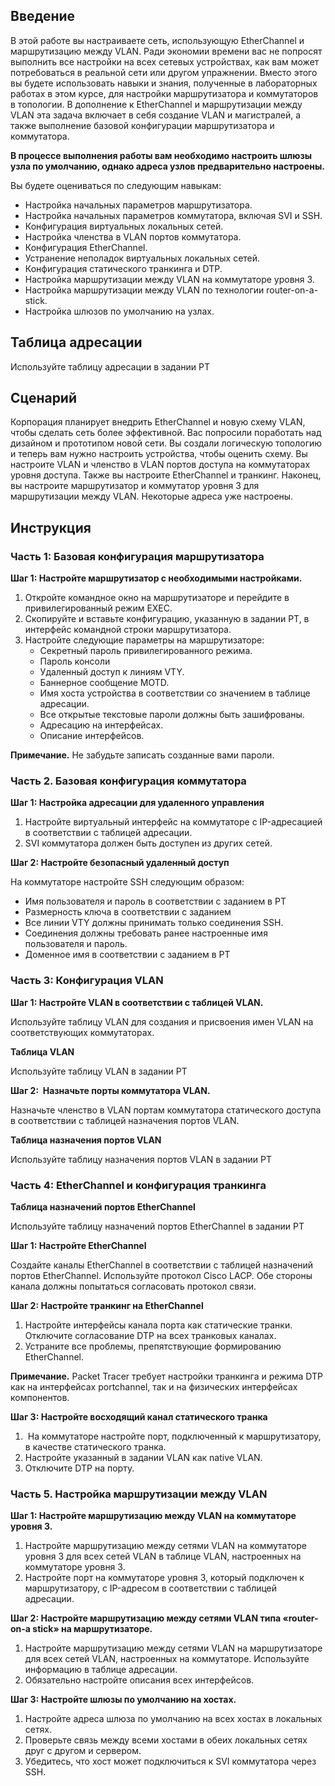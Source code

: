 ## Введение

В этой работе вы настраиваете сеть, использующую EtherChannel и маршрутизацию между VLAN. Ради экономии времени вас не попросят выполнить все настройки на всех сетевых устройствах, как вам может потребоваться в реальной сети или другом упражнении. Вместо этого вы будете использовать навыки и знания, полученные в лабораторных работах в этом курсе, для настройки маршрутизатора и коммутаторов в топологии. В дополнение к EtherChannel и маршрутизации между VLAN эта задача включает в себя создание VLAN и магистралей, а также выполнение базовой конфигурации маршрутизатора и коммутатора.

**В процессе выполнения работы вам необходимо настроить шлюзы узла по умолчанию, однако адреса узлов предварительно настроены.**

Вы будете оцениваться по следующим навыкам:

* Настройка начальных параметров маршрутизатора.
* Настройка начальных параметров коммутатора, включая SVI и SSH.
* Конфигурация виртуальных локальных сетей.
* Настройка членства в VLAN портов коммутатора.
* Конфигурация EtherChannel.
* Устранение неполадок виртуальных локальных сетей.
* Конфигурация статического транкинга и DTP.
* Настройка маршрутизации между VLAN на коммутаторе уровня 3.
* Настройка маршрутизации между VLAN по технологии router-on-a-stick.
* Настройка шлюзов по умолчанию на узлах.

## Таблица адресации

Используйте таблицу адресации в задании PT

## Сценарий
Корпорация планирует внедрить EtherChannel и новую схему VLAN, чтобы сделать сеть более эффективной. Вас попросили поработать над дизайном и прототипом новой сети. Вы создали логическую топологию и теперь вам нужно настроить устройства, чтобы оценить схему. Вы настроите VLAN и членство в VLAN портов доступа на коммутаторах уровня доступа. Также вы настроите EtherChannel и транкинг. Наконец, вы настроите маршрутизатор и коммутатор уровня 3 для маршрутизации между VLAN. Некоторые адреса уже настроены.

## Инструкция

### Часть 1: Базовая конфигурация маршрутизатора

**Шаг 1: Настройте маршрутизатор с необходимыми настройками.**

1. Откройте командное окно на маршрутизаторе и перейдите в привилегированный режим EXEC.
2. Скопируйте и вставьте конфигурацию, указанную в задании PT, в интерфейс командной строки маршрутизатора.
3. Настройте следующие параметры на маршрутизаторе:
   * Секретный пароль привилегированного режима.
   * Пароль консоли
   * Удаленный доступ к линиям VTY.
   * Баннерное сообщение MOTD.
   * Имя хоста устройства в соответствии со значением в таблице адресации.
   * Все открытые текстовые пароли должны быть зашифрованы.
   * Адресацию на интерфейсах.
   * Описание интерфейсов.

**Примечание.** Не забудьте записать созданные вами пароли.

### Часть 2. Базовая конфигурация коммутатора

**Шаг 1: Настройка адресации для удаленного управления**

1. Настройте виртуальный интерфейс на коммутаторе с IP-адресацией в соответствии с таблицей адресации.
2. SVI коммутатора должен быть доступен из других сетей.


**Шаг 2: Настройте безопасный удаленный доступ**

На коммутаторе настройте SSH следующим образом:

* Имя пользователя и пароль в соответствии с заданием в PT
* Размерность ключа в соответствии с заданием
* Все линии VTY должны принимать только соединения SSH.
* Соединения должны требовать ранее настроенные имя пользователя и пароль.
* Доменное имя в соответствии с заданием в PT


### Часть 3: Конфигурация VLAN

**Шаг 1: Настройте VLAN в соответствии с таблицей VLAN.**

Используйте таблицу VLAN для создания и присвоения имен VLAN на соответствующих коммутаторах.

**Таблица VLAN**

Используйте таблицу VLAN в задании PT

**Шаг 2:  Назначьте порты коммутатора VLAN.**

Назначьте членство в VLAN портам коммутатора статического доступа в соответствии с таблицей назначения портов VLAN.

**Таблица назначения портов VLAN**

Используйте таблицу назначения портов VLAN в задании PT

### Часть 4: EtherChannel и конфигурация транкинга

**Таблица назначений портов EtherChannel**

Используйте таблицу назначений портов EtherChannel в задании PT

**Шаг 1: Настройте EtherChannel**

Создайте каналы EtherChannel в соответствии с таблицей назначений портов EtherChannel. Используйте протокол Cisco LACP. Обе стороны канала должны попытаться согласовать протокол связи.

**Шаг 2: Настройте транкинг на EtherChannel**

1. Настройте интерфейсы канала порта как статические транки. Отключите согласование DTP на всех транковых каналах.
2. Устраните все проблемы, препятствующие формированию EtherChannel.


**Примечание.** Packet Tracer требует настройки транкинга и режима DTP как на интерфейсах portchannel, так и на физических интерфейсах компонентов.

**Шаг 3: Настройте восходящий канал статического транка**

1.  На коммутаторе настройте порт, подключенный к маршрутизатору, в качестве статического транка.
2. Настройте указанный в задании VLAN как native VLAN.
3. Отключите DTP на порту.


### Часть 5. Настройка маршрутизации между VLAN

**Шаг 1: Настройте маршрутизацию между VLAN на коммутаторе уровня 3.**

1. Настройте маршрутизацию между сетями VLAN на коммутаторе уровня 3 для всех сетей VLAN в таблице VLAN, настроенных на коммутаторе уровня 3.
2. Настройте порт на коммутаторе уровня 3, который подключен к маршрутизатору, с IP-адресом в соответствии с  таблицей адресации.


**Шаг 2: Настройте маршрутизацию между сетями VLAN типа «router-on-a stick» на маршрутизаторе.**

1. Настройте маршрутизацию между сетями VLAN на маршрутизаторе для всех сетей VLAN, настроенных на коммутаторе. Используйте информацию в таблице адресации.
2. Обязательно настройте описания всех интерфейсов.


**Шаг 3: Настройте шлюзы по умолчанию на хостах.**

1. Настройте адреса шлюза по умолчанию на всех хостах в локальных сетях.
2. Проверьте связь между всеми хостами в обеих локальных сетях друг с другом и сервером.
3. Убедитесь, что хост может подключиться к SVI коммутатора через SSH.